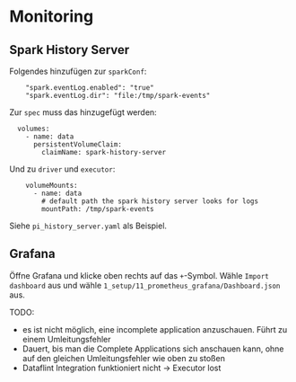 # Monitoring

## Spark History Server

Folgendes hinzufügen zur `sparkConf`:

```
    "spark.eventLog.enabled": "true"
    "spark.eventLog.dir": "file:/tmp/spark-events"
```

Zur `spec` muss das hinzugefügt werden:

```
  volumes:
    - name: data
      persistentVolumeClaim:
        claimName: spark-history-server
```

Und zu `driver` und `executor`:

```
    volumeMounts:
      - name: data
        # default path the spark history server looks for logs
        mountPath: /tmp/spark-events
```

Siehe `pi_history_server.yaml` als Beispiel.

## Grafana

Öffne Grafana und klicke oben rechts auf das `+`-Symbol. Wähle `Import dashboard` aus und wähle `1_setup/11_prometheus_grafana/Dashboard.json` aus.

TODO:

* es ist nicht möglich, eine incomplete application anzuschauen. Führt zu einem Umleitungsfehler
* Dauert, bis man die Complete Applications sich anschauen kann, ohne auf den gleichen Umleitungsfehler wie oben zu stoßen
* Dataflint Integration funktioniert nicht -> Executor lost
